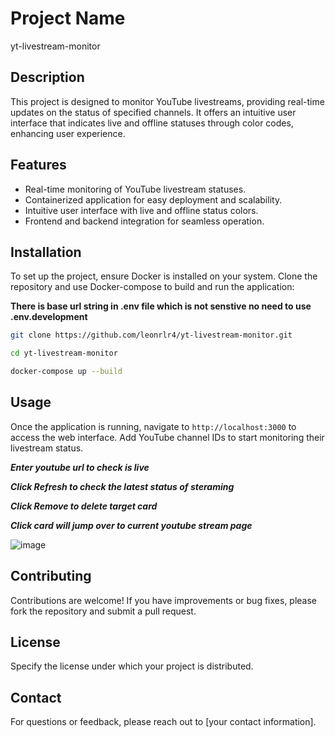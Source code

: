 # Project Name

yt-livestream-monitor

## Description

This project is designed to monitor YouTube livestreams, providing real-time updates on the status of specified channels. It offers an intuitive user interface that indicates live and offline statuses through color codes, enhancing user experience.

## Features

- Real-time monitoring of YouTube livestream statuses.
- Containerized application for easy deployment and scalability.
- Intuitive user interface with live and offline status colors.
- Frontend and backend integration for seamless operation.

## Installation

To set up the project, ensure Docker is installed on your system. Clone the repository and use Docker-compose to build and run the application:

**There is base url string in .env file which is not senstive no need to use .env.development**

``` bash
git clone https://github.com/leonrlr4/yt-livestream-monitor.git

cd yt-livestream-monitor

docker-compose up --build
```

## Usage

Once the application is running, navigate to `http://localhost:3000` to access the web interface. Add YouTube channel IDs to start monitoring their livestream status.

***Enter youtube url to check is live***

***Click Refresh to check the latest status of steraming***

***Click Remove to delete target card***

***Click card will jump over to current youtube stream page***

![image](https://hackmd.io/_uploads/BkqjeXpoa.png)

## Contributing

Contributions are welcome! If you have improvements or bug fixes, please fork the repository and submit a pull request.

## License

Specify the license under which your project is distributed.

## Contact

For questions or feedback, please reach out to [your contact information].
